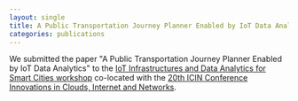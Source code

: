 ```yaml
---
layout: single
title: A Public Transportation Journey Planner Enabled by IoT Data Analytics
categories: publications
---
```


We submitted the paper "A Public Transportation Journey Planner Enabled by IoT Data Analytics" to the [IoT Infrastructures and Data Analytics for Smart Cities workshop](https://mobcom.ecs.hs-osnabrueck.de/icin/) co-located with the [20th ICIN Conference Innovations in Clouds, Internet and Networks](http://www.icin-conference.org/).
